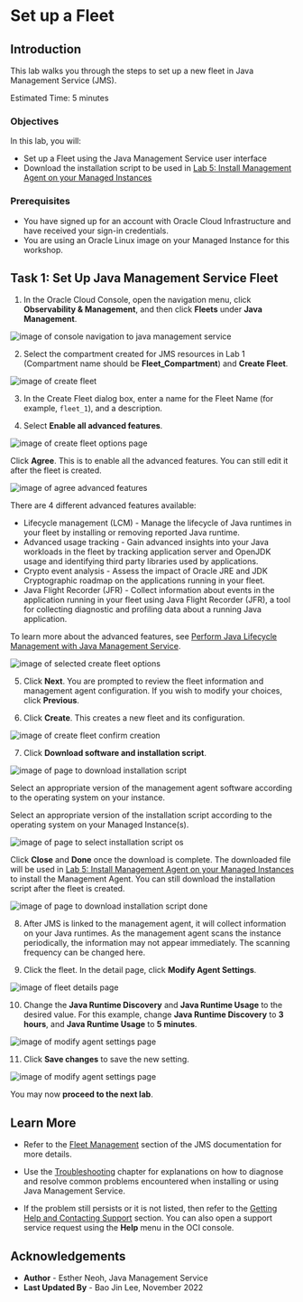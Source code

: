 # Set up a Fleet

## Introduction

This lab walks you through the steps to set up a new fleet in Java Management Service (JMS).

Estimated Time: 5 minutes

### Objectives

In this lab, you will:

* Set up a Fleet using the Java Management Service user interface
* Download the installation script to be used in [Lab 5: Install Management Agent on your Managed Instances](?lab=set-up-of-management-agent)

### Prerequisites

* You have signed up for an account with Oracle Cloud Infrastructure and have received your sign-in credentials.
* You are using an Oracle Linux image on your Managed Instance for this workshop.

## Task 1: Set Up Java Management Service Fleet

1. In the Oracle Cloud Console, open the navigation menu, click **Observability & Management**, and then click **Fleets** under **Java Management**.

  ![image of console navigation to java management service](images/console-navigation-jms.png)

2. Select the compartment created for JMS resources in Lab 1 (Compartment name should be **Fleet_Compartment**) and **Create Fleet**.

  ![image of create fleet](images/create-fleet-create-new.png)

3. In the Create Fleet dialog box, enter a name for the Fleet Name (for example, `fleet_1`), and a description.

4. Select **Enable all advanced features**.

  ![image of create fleet options page](images/create-fleet.png)

  Click **Agree**. This is to enable all the advanced features. You can still edit it after the fleet is created.

  ![image of agree advanced features](images/select-advanced-agree.png)

  There are 4 different advanced features available:
  * Lifecycle management (LCM) - Manage the lifecycle of Java runtimes in your fleet by installing or removing reported Java runtime.
  * Advanced usage tracking - Gain advanced insights into your Java workloads in the fleet by tracking application server and OpenJDK usage and identifying third party libraries used by applications.
  * Crypto event analysis - Assess the impact of Oracle JRE and JDK Cryptographic roadmap on the applications running in your fleet.
  * Java Flight Recorder (JFR) - Collect information about events in the application running in your fleet using Java Flight Recorder (JFR), a tool for collecting diagnostic and profiling data about a running Java application.


  To learn more about the advanced features, see [Perform Java Lifecycle Management with Java Management Service](https://apexapps.oracle.com/pls/apex/dbpm/r/livelabs/view-workshop?wid=3202).

  ![image of selected create fleet options](images/create-fleet-advanced-feature.png)

5. Click **Next**. You are prompted to review the fleet information and management agent configuration. If you wish to modify your choices, click **Previous**.

6. Click **Create**. This creates a new fleet and its configuration.

  ![image of create fleet confirm creation](images/create-fleet-create.png)

7. Click **Download software and installation script**.

  ![image of page to download installation script](images/download-installation-script.png)

  Select an appropriate version of the management agent software according to the operating system on your instance.

  Select an appropriate version of the installation script according to the operating system on your Managed Instance(s).

  ![image of page to select installation script os](images/download-installation-script-os.png)

  Click **Close** and **Done** once the download is complete. The downloaded file will be used in [Lab 5: Install Management Agent on your Managed Instances](?lab=set-up-of-management-agent) to install the Management Agent. You can still download the installation script after the fleet is created.

  ![image of page to download installation script done](images/download-installation-script-done.png)

8. After JMS is linked to the management agent, it will collect information on your Java runtimes. As the management agent scans the instance periodically, the information may not appear immediately. The scanning frequency can be changed here.

9. Click the fleet. In the detail page, click **Modify Agent Settings**.

  ![image of fleet details page](images/fleet-details-page-new.png)

10. Change the **Java Runtime Discovery** and **Java Runtime Usage** to the desired value. For this example, change **Java Runtime Discovery** to **3 hours**, and **Java Runtime Usage** to **5 minutes**.

  ![image of modify agent settings page](images/fleet-modify-agent-settings-new.png)

11. Click **Save changes** to save the new setting.

  ![image of modify agent settings page](images/fleet-modify-agent-settings-save.png)

You may now **proceed to the next lab**.

## Learn More

* Refer to the [Fleet Management](https://docs.oracle.com/en-us/iaas/jms/doc/fleet-management.html) section of the JMS documentation for more details.

* Use the [Troubleshooting](https://docs.oracle.com/en-us/iaas/jms/doc/troubleshooting.html#GUID-2D613C72-10F3-4905-A306-4F2673FB1CD3) chapter for explanations on how to diagnose and resolve common problems encountered when installing or using Java Management Service.

* If the problem still persists or it is not listed, then refer to the [Getting Help and Contacting Support](https://docs.oracle.com/en-us/iaas/Content/GSG/Tasks/contactingsupport.htm) section. You can also open a support service request using the **Help** menu in the OCI console.



## Acknowledgements

* **Author** - Esther Neoh, Java Management Service
* **Last Updated By** - Bao Jin Lee, November 2022
